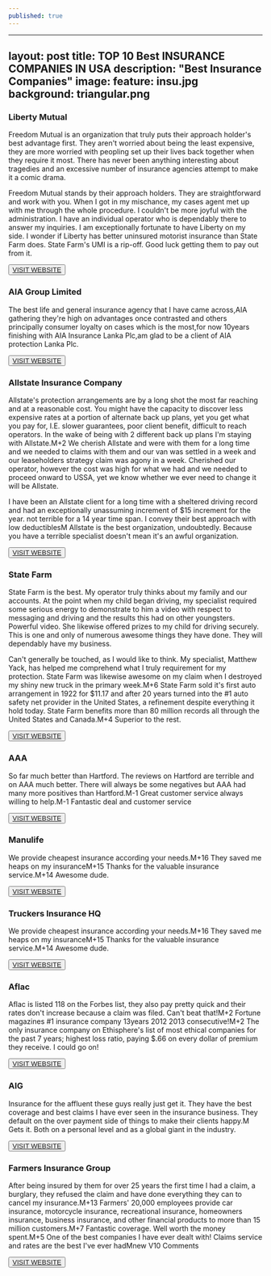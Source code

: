 ```yaml
---
published: true
---
```

---
layout: post
title: TOP 10 Best INSURANCE COMPANIES IN USA
description: "Best Insurance Companies"
image:
  feature: insu.jpg
  background: triangular.png
---
### Liberty Mutual
Freedom Mutual is an organization that truly puts their approach holder's best advantage first. They aren't worried about being the least expensive, they are more worried with peopling set up their lives back together when they require it most. There has never been anything interesting about tragedies and an excessive number of insurance agencies attempt to make it a comic drama.

Freedom Mutual stands by their approach holders. They are straightforward and work with you. When I got in my mischance, my cases agent met up with me through the whole procedure. I couldn't be more joyful with the administration. I have an individual operator who is dependably there to answer my inquiries. I am exceptionally fortunate to have Liberty on my side. I wonder if Liberty has better uninsured motorist insurance than State Farm does. State Farm's UMI is a rip-off. Good luck getting them to pay out from it.

<button><a href="http://welcome.libertymutual.com/campaigns/search/v2/auto-insurance-multi-general.html?s_tnt=74473:2:0&keyCode=IAFCJA00&pid=10912480-1867557-&src=im-daff-aut-cmj1410104124-10912480-1867557-&cmpgncde=223&cj=true">VISIT WEBSITE</a></button>

### AIA Group Limited
The best life and general insurance agency that I have came across,AIA gathering they're high on advantages once contrasted and others principally consumer loyalty on cases which is the most,for now 10years finishing with AIA Insurance Lanka Plc,am glad to be a client of AIA protection Lanka Plc.

<button><a href="http://www.aia.com/en/index.html">VISIT WEBSITE</a></button>

### Allstate Insurance Company
Allstate's protection arrangements are by a long shot the most far reaching and at a reasonable cost. You might have the capacity to discover less expensive rates at a portion of alternate back up plans, yet you get what you pay for, I.E. slower guarantees, poor client benefit, difficult to reach operators. In the wake of being with 2 different back up plans I'm staying with Allstate.M+2 We cherish Allstate and were with them for a long time and we needed to claims with them and our van was settled in a week and our leaseholders strategy claim was agony in a week. Cherished our operator, however the cost was high for what we had and we needed to proceed onward to USSA, yet we know whether we ever need to change it will be Allstate.

I have been an Allstate client for a long time with a sheltered driving record and had an exceptionally unassuming increment of $15 increment for the year. not terrible for a 14 year time span. I convey their best approach with low deductiblesM Allstate is the best organization, undoubtedly. Because you have a terrible specialist doesn't mean it's an awful organization.

<button><a href="http://allstateonline.com/lp/DR_45_hf_Affiliate_2014?cid=AFF-Rem-AU-031225-150123:Save45&campaign=444490000031225&uniquesessionid=877503575041693076%3AFyhaXBTVBwoQ&publishername=1867557&subaffiliateid=&campaignid=10787663">VISIT WEBSITE</a></button>

### State Farm
State Farm is the best. My operator truly thinks about my family and our accounts. At the point when my child began driving, my specialist required some serious energy to demonstrate to him a video with respect to messaging and driving and the results this had on other youngsters. Powerful video. She likewise offered prizes to my child for driving securely. This is one and only of numerous awesome things they have done. They will dependably have my business.

Can't generally be touched, as I would like to think. My specialist, Matthew Yack, has helped me comprehend what I truly requirement for my protection. State Farm was likewise awesome on my claim when I destroyed my shiny new truck in the primary week.M+6 State Farm sold it's first auto arrangement in 1922 for $11.17 and after 20 years turned into the #1 auto safety net provider in the United States, a refinement despite everything it hold today. State Farm benefits more than 80 million records all through the United States and Canada.M+4 Superior to the rest.

<button><a href="http://www.statefarm.com/">VISIT WEBSITE</a></button>

### AAA
So far much better than Hartford. The reviews on Hartford are terrible and on AAA much better. There will always be some negatives but AAA had many more positives than Hartford.M-1 Great customer service always willing to help.M-1 Fantastic deal and customer service

<button><a href="http://www.aaa.com/PPInternational/International.html?referer=www.aaa.com">VISIT WEBSITE</a></button> 

### Manulife
We provide cheapest insurance according your needs.M+16 They saved me heaps on my insuranceM+15 Thanks for the valuable insurance service.M+14 Awesome dude.

<button><a href="http://www.truckersinsurancehq.com/">VISIT WEBSITE</a></button> 

### Truckers Insurance HQ

We provide cheapest insurance according your needs.M+16 They saved me heaps on my insuranceM+15 Thanks for the valuable insurance service.M+14 Awesome dude.

<button><a href="http://www.truckersinsurancehq.com/">VISIT WEBSITE</a></button>

### Aflac

Aflac is listed 118 on the Forbes list, they also pay pretty quick and their rates don't increase because a claim was filed. Can't beat that!M+2 Fortune magazines #1 insurance company 13years 2012 2013 consecutive!M+2 The only insurance company on Ethisphere's list of most ethical companies for the past 7 years; highest loss ratio, paying $.66 on every dollar of premium they receive. I could go on!

<button><a href="https://www.aflac.com/">VISIT WEBSITE</a></button> 

### AIG

Insurance for the affluent these guys really just get it. They have the best coverage and best claims I have ever seen in the insurance business. They default on the over payment side of things to make their clients happy.M Gets it. Both on a personal level and as a global giant in the industry.

<button><a href="http://www.aig.com.hk/personal">VISIT WEBSITE</a></button>

### Farmers Insurance Group

After being insured by them for over 25 years the first time I had a claim, a burglary, they refused the claim and have done everything they can to cancel my insurance.M+13 Farmers' 20,000 employees provide car insurance, motorcycle insurance, recreational insurance, homeowners insurance, business insurance, and other financial products to more than 15 million customers.M+7 Fantastic coverage. Well worth the money spent.M+5 One of the best companies I have ever dealt with! Claims service and rates are the best I've ever hadMnew V10 Comments

<button><a href="https://www.farmers.com/">VISIT WEBSITE</a></button>
